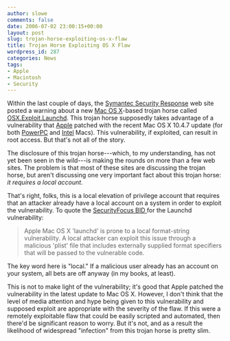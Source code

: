 ```yaml
---
author: slowe
comments: false
date: 2006-07-02 23:00:15+00:00
layout: post
slug: trojan-horse-exploiting-os-x-flaw
title: Trojan Horse Exploiting OS X Flaw
wordpress_id: 287
categories: News
tags:
- Apple
- Macintosh
- Security
---
```


Within the last couple of days, the [Symantec Security Response](http://securityresponse.symantec.com/) web site posted a warning about a new [Mac OS X](http://www.apple.com/macosx/)-based trojan horse called [OSX.Exploit.Launchd](http://securityresponse.symantec.com/avcenter/venc/data/osx.exploit.launchd.html). This trojan horse supposedly takes advantage of a vulnerability that [Apple](http://www.apple.com/) patched with the recent Mac OS X 10.4.7 update (for both [PowerPC](http://www.apple.com/downloads/macosx/apple/macosxupdate1047ppc.html) and [Intel](http://www.apple.com/downloads/macosx/apple/macosxupdate1047intel.html) Macs). This vulnerability, if exploited, can result in root access. But that's not all of the story.

The disclosure of this trojan horse---which, to my understanding, has not yet been seen in the wild---is making the rounds on more than a few web sites. The problem is that most of these sites are discussing the trojan horse, but aren't discussing one very important fact about this trojan horse: _it requires a local account._

That's right, folks, this is a local elevation of privilege account that requires that an attacker already have a local account on a system in order to exploit the vulnerability. To quote the [SecurityFocus BID ](http://www.securityfocus.com/bid/18724/info)for the Launchd vulnerability:

>Apple Mac OS X 'launchd' is prone to a local format-string vulnerability. A local attacker can exploit this issue through a malicious 'plist' file that includes externally supplied format specifiers that will be passed to the vulnerable code.

The key word here is "local." If a malicious user already has an account on your system, all bets are off anyway (in my books, at least).

This is not to make light of the vulnerability; it's good that Apple patched the vulnerability in the latest update to Mac OS X. However, I don't think that the level of media attention and hype being given to this vulnerability and supposed exploit are appropriate with the severity of the flaw. If this were a remotely exploitable flaw that could be easily scripted and automated, then there'd be significant reason to worry. But it's not, and as a result the likelihood of widespread "infection" from this trojan horse is pretty slim.
